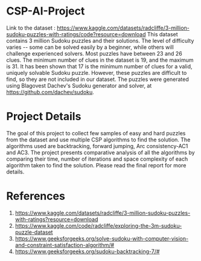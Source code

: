 # CSP-AI-Project
Link to the dataset : https://www.kaggle.com/datasets/radcliffe/3-million-sudoku-puzzles-with-ratings/code?resource=download
This dataset contains 3 million Sudoku puzzles and their solutions. The level of difficulty varies -- some can be solved easily by a beginner, while others will challenge experienced solvers. Most puzzles have between 23 and 26 clues. The minimum number of clues in the dataset is 19, and the maximum is 31. It has been shown that 17 is the minimum number of clues for a valid, uniquely solvable Sudoku puzzle. However, these puzzles are difficult to find, so they are not included in our dataset.
The puzzles were generated using Blagovest Dachev's Sudoku generator and solver, at https://github.com/dachev/sudoku.

# Project Details
The goal of this project to collect few samples of easy and hard puzzles from the dataset and use multiple CSP algorithms to find the solution. The algorithms used are backtracking, forward jumping, Arc consistency-AC1 and AC3. The project presents comparative analysis of all the algorithms by comparing their time, number of iterations and space complexity of each algorithm taken to find the solution. 
Please read the final report for more details.


# References
1. https://www.kaggle.com/datasets/radcliffe/3-million-sudoku-puzzles-with-ratings?resource=download
2. https://www.kaggle.com/code/radcliffe/exploring-the-3m-sudoku-puzzle-dataset
3. https://www.geeksforgeeks.org/solve-sudoku-with-computer-vision-and-constraint-satisfaction-algorithm/#
4. https://www.geeksforgeeks.org/sudoku-backtracking-7/#
